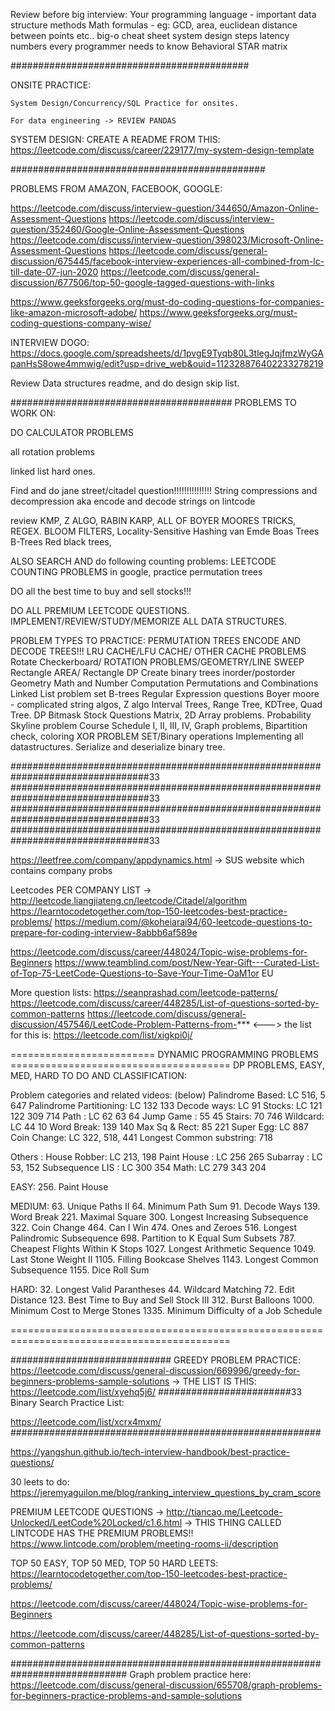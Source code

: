 
Review before big interview: 
Your programming language - important data structure methods
Math formulas - eg: GCD, area, euclidean distance between points etc..
big-o cheat sheet
system design steps
latency numbers every programmer needs to know
Behavioral STAR matrix



###########################################

ONSITE PRACTICE: 
    
    System Design/Concurrency/SQL Practice for onsites. 
    
    For data engineering -> REVIEW PANDAS


SYSTEM DESIGN:
CREATE A README FROM THIS:
https://leetcode.com/discuss/career/229177/my-system-design-template


##############################################


PROBLEMS FROM AMAZON, FACEBOOK, GOOGLE: 

https://leetcode.com/discuss/interview-question/344650/Amazon-Online-Assessment-Questions
https://leetcode.com/discuss/interview-question/352460/Google-Online-Assessment-Questions
https://leetcode.com/discuss/interview-question/398023/Microsoft-Online-Assessment-Questions
https://leetcode.com/discuss/general-discussion/675445/facebook-interview-experiences-all-combined-from-lc-till-date-07-jun-2020
https://leetcode.com/discuss/general-discussion/677506/top-50-google-tagged-questions-with-links


https://www.geeksforgeeks.org/must-do-coding-questions-for-companies-like-amazon-microsoft-adobe/
https://www.geeksforgeeks.org/must-coding-questions-company-wise/

INTERVIEW DOGO: https://docs.google.com/spreadsheets/d/1pvgE9Tyqb80L3tlegJqjfmzWyGApanHsS8owe4mmwig/edit?usp=drive_web&ouid=112328876402233278219

Review Data structures readme, and do design skip list. 


########################################
PROBLEMS TO WORK ON: 

DO CALCULATOR PROBLEMS

all rotation problems

linked list hard ones. 

Find and do jane street/citadel question!!!!!!!!!!!!!!!
    String compressions and decompression 
    aka 
    encode and decode strings on lintcode


review KMP, Z ALGO, RABIN KARP, ALL OF BOYER MOORES TRICKS, REGEX. 
BLOOM FILTERS, 
Locality-Sensitive Hashing
van Emde Boas Trees
B-Trees
Red black trees, 


ALSO SEARCH AND do following counting problems:
LEETCODE COUNTING PROBLEMS in google, practice permutation trees

DO all the best time to buy and sell stocks!!!

DO ALL PREMIUM LEETCODE QUESTIONS.  
IMPLEMENT/REVIEW/STUDY/MEMORIZE ALL DATA STRUCTURES. 


PROBLEM TYPES TO PRACTICE: 
    PERMUTATION TREES
    ENCODE AND DECODE TREES!!!
    LRU CACHE/LFU CACHE/ OTHER CACHE PROBLEMS
    Rotate Checkerboard/ ROTATION PROBLEMS/GEOMETRY/LINE SWEEP
    Rectangle AREA/ Rectangle DP
    Create binary trees inorder/postorder
    Geometry
    Math and Number Computation
    Permutations and Combinations
    Linked List problem set
    B-trees
    Regular Expression questions
    Boyer moore - complicated string algos, Z algo
    Interval Trees, Range Tree, KDTree, Quad Tree. 
    DP Bitmask
    Stock Questions
    Matrix, 2D Array problems. 
    Probability
    Skyline problem
    Course Schedule I, II, III, IV, Graph problems, Bipartition check, coloring
    XOR PROBLEM SET/Binary operations
    Implementing all datastructures. 
    Serialize and deserialize binary tree.

#################################################################################33
#################################################################################33
#################################################################################33
#################################################################################33

https://leetfree.com/company/appdynamics.html -> SUS website which contains company probs

Leetcodes PER COMPANY LIST -> http://leetcode.liangjiateng.cn/leetcode/Citadel/algorithm
https://learntocodetogether.com/top-150-leetcodes-best-practice-problems/
https://medium.com/@koheiarai94/60-leetcode-questions-to-prepare-for-coding-interview-8abbb6af589e


https://leetcode.com/discuss/career/448024/Topic-wise-problems-for-Beginners
https://www.teamblind.com/post/New-Year-Gift---Curated-List-of-Top-75-LeetCode-Questions-to-Save-Your-Time-OaM1or EU


More question lists: https://seanprashad.com/leetcode-patterns/
https://leetcode.com/discuss/career/448285/List-of-questions-sorted-by-common-patterns
https://leetcode.com/discuss/general-discussion/457546/LeetCode-Problem-Patterns-from-*** <---> the list for this is:  https://leetcode.com/list/xigkpi0j/


========================= DYNAMIC PROGRAMMING PROBLEMS ======================================
DP PROBLEMS, EASY, MED, HARD TO DO AND CLASSIFICATION:

Problem categories and related videos: (below)
Palindrome Based: LC 516, 5 647
Palindrome Partitioning: LC 132 133
Decode ways: LC 91
Stocks: LC 121 122 309 714
Path : LC 62 63 64
Jump Game : 55 45
Stairs: 70 746
Wildcard: LC 44 10
Word Break: 139 140
Max Sq & Rect: 85 221
Super Egg: LC 887
Coin Change: LC 322, 518, 441
Longest Common substring: 718

Others :
House Robber: LC 213, 198
Paint House : LC 256 265
Subarray : LC 53, 152
Subsequence LIS : LC 300 354
Math: LC 279 343 204

EASY:
256. Paint House

MEDIUM:
63. Unique Paths II
64. Minimum Path Sum
91. Decode Ways
139. Word Break
221. Maximal Square
300. Longest Increasing Subsequence
322. Coin Change
464. Can I Win
474. Ones and Zeroes
516. Longest Palindromic Subsequence
698. Partition to K Equal Sum Subsets
787. Cheapest Flights Within K Stops
1027. Longest Arithmetic Sequence
1049. Last Stone Weight II
1105. Filling Bookcase Shelves
1143. Longest Common Subsequence
1155. Dice Roll Sum

HARD:
32. Longest Valid Parantheses
44. Wildcard Matching
72. Edit Distance
123. Best Time to Buy and Sell Stock III
312. Burst Balloons
1000. Minimum Cost to Merge Stones
1335. Minimum Difficulty of a Job Schedule


============================================================================================



############################# GREEDY PROBLEM PRACTICE:
https://leetcode.com/discuss/general-discussion/669996/greedy-for-beginners-problems-sample-solutions
 -> THE LIST IS THIS: https://leetcode.com/list/xyehq5j6/
########################33 Binary Search Practice List:

https://leetcode.com/list/xcrx4mxm/
########################################################

https://yangshun.github.io/tech-interview-handbook/best-practice-questions/


30 leets to do: 
https://jeremyaguilon.me/blog/ranking_interview_questions_by_cram_score


PREMIUM LEETCODE QUESTIONS -> http://tiancao.me/Leetcode-Unlocked/LeetCode%20Locked/c1.6.html
-> THIS THING CALLED LINTCODE HAS THE PREMIUM PROBLEMS!!
https://www.lintcode.com/problem/meeting-rooms-ii/description




TOP 50 EASY, TOP 50 MED, TOP 50 HARD LEETS:
https://learntocodetogether.com/top-150-leetcodes-best-practice-problems/

https://leetcode.com/discuss/career/448024/Topic-wise-problems-for-Beginners

https://leetcode.com/discuss/career/448285/List-of-questions-sorted-by-common-patterns


#############################################################################
Graph problem practice here:
https://leetcode.com/discuss/general-discussion/655708/graph-problems-for-beginners-practice-problems-and-sample-solutions

